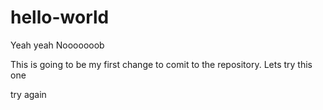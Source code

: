 # hello-world
Yeah yeah Nooooooob

This is going to be my first change to comit to the repository.
Lets try this one

try again

